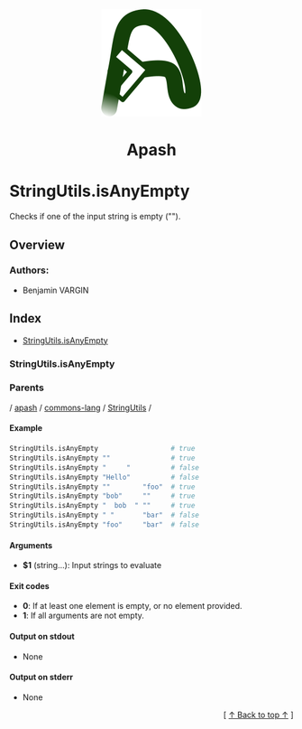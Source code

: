 
<div align='center' id='apash-top'>
  <a href='https://github.com/hastec-fr/apash'>
    <img alt='apash-logo' src='../../../../../../../assets/apash-logo.svg'/>
  </a>

  # Apash
</div>

# StringUtils.isAnyEmpty

Checks if one of the input string is empty ("").

## Overview

<!-- -->
### Authors:
* Benjamin VARGIN

## Index

* [StringUtils.isAnyEmpty](#stringutilsisanyempty)

### StringUtils.isAnyEmpty

### Parents
<!-- apash.parentBegin -->
[](../../../../.md) / [apash](../../../apash.md) / [commons-lang](../../commons-lang.md) / [StringUtils](../StringUtils.md) / 
<!-- apash.parentEnd -->

#### Example

```bash
StringUtils.isAnyEmpty                  # true
StringUtils.isAnyEmpty ""               # true
StringUtils.isAnyEmpty "     "          # false
StringUtils.isAnyEmpty "Hello"          # false
StringUtils.isAnyEmpty ""        "foo"  # true
StringUtils.isAnyEmpty "bob"     ""     # true
StringUtils.isAnyEmpty "  bob  " ""     # true
StringUtils.isAnyEmpty " "       "bar"  # false
StringUtils.isAnyEmpty "foo"     "bar"  # false
```

#### Arguments

* **$1** (string...): Input strings to evaluate

#### Exit codes

* **0**: If at least one element is empty, or no element provided.
* **1**: If all arguments are not empty.

#### Output on stdout

* None

#### Output on stderr

* None


  <div align='right'>[ <a href='#apash-top'>↑ Back to top ↑</a> ]</div>

